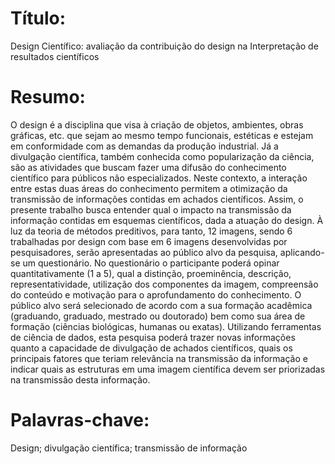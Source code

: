 # Título:
Design Científico: avaliação da contribuição do design na Interpretação de resultados científicos

# Resumo: 
O design é a disciplina que visa à criação de objetos, ambientes, obras gráficas, etc. que sejam ao mesmo tempo funcionais, estéticas e estejam em conformidade com as demandas da produção industrial. Já a divulgação científica, também conhecida como popularização da ciência, são as atividades que buscam fazer uma difusão do conhecimento científico para públicos não especializados. Neste contexto, a interação entre estas duas áreas do conhecimento permitem a otimização da transmissão de informações contidas em achados científicos. Assim, o presente trabalho busca entender qual o impacto na transmissão da informação contidas em esquemas científicos, dada a atuação do design. À luz da teoria de métodos preditivos, para tanto, 12 imagens, sendo 6 trabalhadas por design com base em 6 imagens desenvolvidas por pesquisadores, serão apresentadas ao público alvo da pesquisa, aplicando-se um questionário. No questionário o participante poderá opinar quantitativamente (1 a 5), qual a distinção, proeminência, descrição, representatividade, utilização dos componentes da imagem, compreensão do conteúdo e motivação para o aprofundamento do conhecimento. O público alvo será selecionado de acordo com a sua formação acadêmica (graduando, graduado, mestrado ou doutorado) bem como sua área de formação (ciências biológicas, humanas ou exatas). Utilizando ferramentas de ciência de dados, esta pesquisa poderá trazer novas informações quanto a capacidade de divulgação de achados científicos, quais os principais fatores que teriam relevância na transmissão da informação e indicar quais as estruturas em uma imagem científica devem ser priorizadas na transmissão desta informação.

# Palavras-chave:
Design; divulgação científica; transmissão de informação

